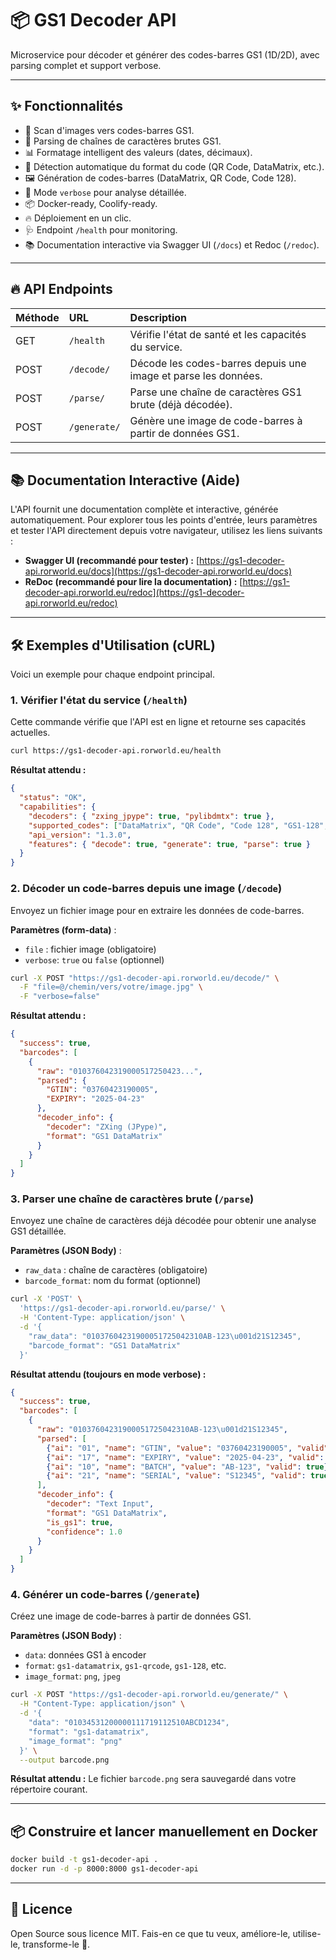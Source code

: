 # 📦 GS1 Decoder API

Microservice pour décoder et générer des codes-barres GS1 (1D/2D), avec parsing complet et support verbose.

---

## ✨ Fonctionnalités

- 🔎 Scan d'images vers codes-barres GS1.
- 🧩 Parsing de chaînes de caractères brutes GS1.
- 📊 Formatage intelligent des valeurs (dates, décimaux).
- 🔄 Détection automatique du format du code (QR Code, DataMatrix, etc.).
- 🖼️ Génération de codes-barres (DataMatrix, QR Code, Code 128).
- 📜 Mode `verbose` pour analyse détaillée.
- 📦 Docker-ready, Coolify-ready.
- 🔥 Déploiement en un clic.
- 🩺 Endpoint `/health` pour monitoring.
- 📚 Documentation interactive via Swagger UI (`/docs`) et Redoc (`/redoc`).

---

## 🔥 API Endpoints

| Méthode | URL          | Description                                                    |
| :------ | :----------- | :------------------------------------------------------------- |
| GET     | `/health`    | Vérifie l'état de santé et les capacités du service.           |
| POST    | `/decode/`   | Décode les codes-barres depuis une image et parse les données. |
| POST    | `/parse/`    | Parse une chaîne de caractères GS1 brute (déjà décodée).       |
| POST    | `/generate/` | Génère une image de code-barres à partir de données GS1.       |

---

## 📚 Documentation Interactive (Aide)

L'API fournit une documentation complète et interactive, générée automatiquement. Pour explorer tous les points d'entrée, leurs paramètres et tester l'API directement depuis votre navigateur, utilisez les liens suivants :

- **Swagger UI (recommandé pour tester) :** [https://gs1-decoder-api.rorworld.eu/docs](https://gs1-decoder-api.rorworld.eu/docs)
- **ReDoc (recommandé pour lire la documentation) :** [https://gs1-decoder-api.rorworld.eu/redoc](https://gs1-decoder-api.rorworld.eu/redoc)

---

## 🛠️ Exemples d'Utilisation (cURL)

Voici un exemple pour chaque endpoint principal.

### 1. Vérifier l'état du service (`/health`)

Cette commande vérifie que l'API est en ligne et retourne ses capacités actuelles.

```bash
curl https://gs1-decoder-api.rorworld.eu/health
```

**Résultat attendu :**
```json
{
  "status": "OK",
  "capabilities": {
    "decoders": { "zxing_jpype": true, "pylibdmtx": true },
    "supported_codes": ["DataMatrix", "QR Code", "Code 128", "GS1-128", "GS1 DataMatrix", "GS1 QR Code"],
    "api_version": "1.3.0",
    "features": { "decode": true, "generate": true, "parse": true }
  }
}
```

### 2. Décoder un code-barres depuis une image (`/decode`)

Envoyez un fichier image pour en extraire les données de code-barres.

**Paramètres (form-data)** :
- `file` : fichier image (obligatoire)
- `verbose`: `true` ou `false` (optionnel)

```bash
curl -X POST "https://gs1-decoder-api.rorworld.eu/decode/" \
  -F "file=@/chemin/vers/votre/image.jpg" \
  -F "verbose=false"
```

**Résultat attendu :**
```json
{
  "success": true,
  "barcodes": [
    {
      "raw": "010376042319000517250423...",
      "parsed": {
        "GTIN": "03760423190005",
        "EXPIRY": "2025-04-23"
      },
      "decoder_info": {
        "decoder": "ZXing (JPype)",
        "format": "GS1 DataMatrix"
      }
    }
  ]
}
```

### 3. Parser une chaîne de caractères brute (`/parse`)

Envoyez une chaîne de caractères déjà décodée pour obtenir une analyse GS1 détaillée.

**Paramètres (JSON Body)** :
- `raw_data` : chaîne de caractères (obligatoire)
- `barcode_format`: nom du format (optionnel)

```bash
curl -X 'POST' \
  'https://gs1-decoder-api.rorworld.eu/parse/' \
  -H 'Content-Type: application/json' \
  -d '{
    "raw_data": "01037604231900051725042310AB-123\u001d21S12345",
    "barcode_format": "GS1 DataMatrix"
  }'
```

**Résultat attendu (toujours en mode verbose) :**
```json
{
  "success": true,
  "barcodes": [
    {
      "raw": "01037604231900051725042310AB-123\u001d21S12345",
      "parsed": [
        {"ai": "01", "name": "GTIN", "value": "03760423190005", "valid": true},
        {"ai": "17", "name": "EXPIRY", "value": "2025-04-23", "valid": true},
        {"ai": "10", "name": "BATCH", "value": "AB-123", "valid": true},
        {"ai": "21", "name": "SERIAL", "value": "S12345", "valid": true}
      ],
      "decoder_info": {
        "decoder": "Text Input",
        "format": "GS1 DataMatrix",
        "is_gs1": true,
        "confidence": 1.0
      }
    }
  ]
}
```

### 4. Générer un code-barres (`/generate`)

Créez une image de code-barres à partir de données GS1.

**Paramètres (JSON Body)** :
- `data`: données GS1 à encoder
- `format`: `gs1-datamatrix`, `gs1-qrcode`, `gs1-128`, etc.
- `image_format`: `png`, `jpeg`

```bash
curl -X POST "https://gs1-decoder-api.rorworld.eu/generate/" \
  -H "Content-Type: application/json" \
  -d '{
    "data": "01034531200000111719112510ABCD1234",
    "format": "gs1-datamatrix",
    "image_format": "png"
  }' \
  --output barcode.png
```
**Résultat attendu :**
Le fichier `barcode.png` sera sauvegardé dans votre répertoire courant.

---

## 📦 Construire et lancer manuellement en Docker

```bash
docker build -t gs1-decoder-api .
docker run -d -p 8000:8000 gs1-decoder-api
```

---

## 📄 Licence

Open Source sous licence MIT.
Fais-en ce que tu veux, améliore-le, utilise-le, transforme-le 🚀.
